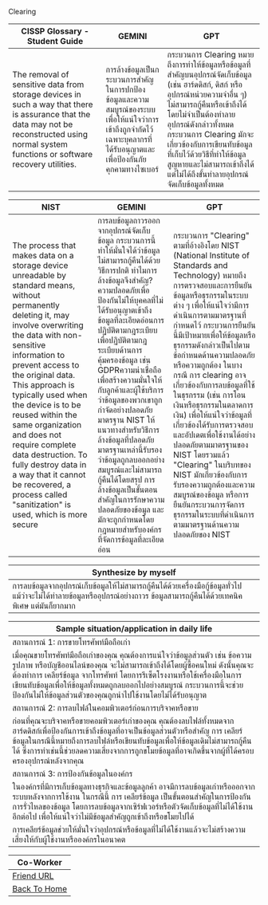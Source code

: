 Clearing 

| CISSP Glossary - Student Guide | GEMINI | GPT |
|------|------|-------|
| The removal of sensitive data from storage devices in such a way that there is assurance that the data may not be reconstructed using normal system functions or software recovery utilities. | การล้างข้อมูลเป็นกระบวนการสำคัญในการปกป้องข้อมูลและความสมบูรณ์ของระบบ  เพื่อให้แน่ใจว่าการเข้าถึงถูกจำกัดไว้เฉพาะบุคลากรที่ได้รับอนุญาตและเพื่อป้องกันภัยคุกคามทางไซเบอร์ | กระบวนการ Clearing หมายถึงการทำให้ข้อมูลหรือข้อมูลที่สำคัญบนอุปกรณ์จัดเก็บข้อมูล (เช่น ฮาร์ดดิสก์, ดิสก์ หรืออุปกรณ์หน่วยความจำอื่น ๆ) ไม่สามารถกู้คืนหรือเข้าถึงได้ โดยไม่จำเป็นต้องทำลายอุปกรณ์ดังกล่าวทั้งหมด กระบวนการ Clearing มักจะเกี่ยวข้องกับการเขียนทับข้อมูลที่เก็บไว้ด้วยวิธีที่ทำให้ข้อมูลสูญหายและไม่สามารถเข้าถึงได้ แต่ไม่ได้ถึงขั้นทำลายอุปกรณ์จัดเก็บข้อมูลทั้งหมด |

| NIST | GEMINI | GPT |
|------|------|------|
| The process that makes data on a storage device unreadable by standard means, without permanently deleting it, may involve overwriting the data with non-sensitive information to prevent access to the original data. This approach is typically used when the device is to be reused within the same organization and does not require complete data destruction. To fully destroy data in a way that it cannot be recovered, a process called "sanitization" is used, which is more secure​ | การลบข้อมูลถาวรออกจากอุปกรณ์จัดเก็บข้อมูล กระบวนการนี้ทำให้มั่นใจได้ว่าข้อมูลไม่สามารถกู้คืนได้ด้วยวิธีการปกติ ทำไมการล้างข้อมูลจึงสำคัญ? ความปลอดภัยเพื่อป้องกันไม่ให้บุคคลที่ไม่ได้รับอนุญาตเข้าถึงข้อมูลที่ละเอียดอ่อนการปฏิบัติตามกฎระเบียบเพื่อปฏิบัติตามกฎระเบียบด้านการคุ้มครองข้อมูล เช่น GDPRความน่าเชื่อถือเพื่อสร้างความมั่นใจให้กับลูกค้าและผู้ใช้บริการว่าข้อมูลของพวกเขาถูกกำจัดอย่างปลอดภัยมาตรฐาน NIST ให้แนวทางสำหรับวิธีการล้างข้อมูลที่ปลอดภัย มาตรฐานเหล่านี้รับรองว่าข้อมูลถูกลบออกอย่างสมบูรณ์และไม่สามารถกู้คืนได้โดยสรุป การล้างข้อมูลเป็นขั้นตอนสำคัญในการรักษาความปลอดภัยของข้อมูล และมักจะถูกกำหนดโดยกฎหมายสำหรับองค์กรที่จัดการข้อมูลที่ละเอียดอ่อน |กระบวนการ "Clearing" ตามที่อ้างอิงโดย NIST (National Institute of Standards and Technology) หมายถึงการตรวจสอบและการยืนยันข้อมูลหรือธุรกรรมในระบบต่าง ๆ เพื่อให้แน่ใจว่ามีการดำเนินการตามมาตรฐานที่กำหนดไว้ กระบวนการยืนยันนี้มีเป้าหมายเพื่อให้ข้อมูลหรือธุรกรรมดังกล่าวเป็นไปตามข้อกำหนดด้านความปลอดภัยหรือความถูกต้อง ในบางกรณี การ clearing อาจเกี่ยวข้องกับการลบข้อมูลที่ใช้ในธุรกรรม (เช่น การโอนเงินหรือธุรกรรมในตลาดการเงิน) เพื่อให้แน่ใจว่าข้อมูลที่เกี่ยวข้องได้รับการตรวจสอบและอัปเดตเพื่อใช้งานได้อย่างปลอดภัยตามมาตรฐานของ NIST โดยรวมแล้ว "Clearing" ในบริบทของ NIST มักเกี่ยวข้องกับการรับรองความถูกต้องและความสมบูรณ์ของข้อมูล หรือการยืนยันกระบวนการจัดการธุรกรรมในระบบที่ดำเนินการตามมาตรฐานด้านความปลอดภัยของ NIST |

| Synthesize by myself |
|------|
| การลบข้อมูลจากอุปกรณ์เก็บข้อมูลให้ไม่สามารถกู้คืนได้ด้วยเครื่องมือกู้ข้อมูลทั่วไป แม้ว่าจะไม่ได้ทำลายข้อมูลหรืออุปกรณ์อย่างถาวร ข้อมูลสามารถกู้คืนได้ด้วยเทคนิคพิเศษ แต่มันก็ยากมาก |

| Sample situation/application in daily life |
|------|
| สถานการณ์ 1: การขายโทรศัพท์มือถือเก่า |
| เมื่อคุณขายโทรศัพท์มือถือเก่าของคุณ คุณต้องการแน่ใจว่าข้อมูลส่วนตัว เช่น ข้อความ รูปภาพ หรือบัญชีออนไลน์ของคุณ จะไม่สามารถเข้าถึงได้โดยผู้ซื้อคนใหม่ ดังนั้นคุณจะต้องทำการ เคลียร์ข้อมูล จากโทรศัพท์ โดยการรีเซ็ตโรงงานหรือใช้เครื่องมือในการเขียนทับข้อมูลเพื่อให้ข้อมูลทั้งหมดถูกลบออกไปอย่างสมบูรณ์ กระบวนการนี้จะช่วยป้องกันไม่ให้ข้อมูลส่วนตัวของคุณถูกนำไปใช้งานโดยไม่ได้รับอนุญาต |
| สถานการณ์ 2: การลบไฟล์ในคอมพิวเตอร์ก่อนการบริจาคหรือขาย |
| ก่อนที่คุณจะบริจาคหรือขายคอมพิวเตอร์เก่าของคุณ คุณต้องลบไฟล์ทั้งหมดจากฮาร์ดดิสก์เพื่อป้องกันการเข้าถึงข้อมูลที่อาจเป็นข้อมูลส่วนตัวหรือสำคัญ การ เคลียร์ ข้อมูลในกรณีนี้หมายถึงการลบไฟล์หรือเขียนทับข้อมูลเพื่อให้ข้อมูลเดิมไม่สามารถกู้คืนได้ ซึ่งการทำเช่นนี้ช่วยลดความเสี่ยงจากการถูกขโมยข้อมูลที่อาจเกิดขึ้นจากผู้ที่ได้ครอบครองอุปกรณ์หลังจากคุณ |
| สถานการณ์ 3: การป้องกันข้อมูลในองค์กร |
| ในองค์กรที่มีการเก็บข้อมูลทางธุรกิจและข้อมูลลูกค้า อาจมีการลบข้อมูลเก่าหรือออกจากระบบหลังจากการใช้งาน ในกรณีนี้ การ เคลียร์ข้อมูล เป็นขั้นตอนสำคัญในการป้องกันการรั่วไหลของข้อมูล โดยการลบข้อมูลจากเซิร์ฟเวอร์หรือตัวจัดเก็บข้อมูลที่ไม่ได้ใช้งานอีกต่อไป เพื่อให้แน่ใจว่าไม่มีข้อมูลสำคัญถูกเข้าถึงหรือขโมยไปได้ |
| การเคลียร์ข้อมูลช่วยให้มั่นใจว่าอุปกรณ์หรือข้อมูลที่ไม่ได้ใช้งานแล้วจะไม่สร้างความเสี่ยงให้กับผู้ใช้งานหรือองค์กรในอนาคต |

|Co-Worker|
|------|
| [Friend URL](https://itzdeenzxx.github.io/keyword.html) |
| [Back To Home](README.md) |
